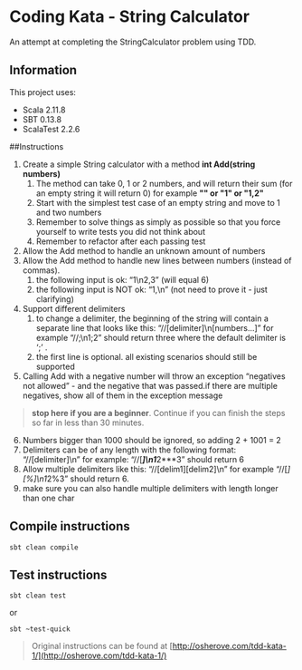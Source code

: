 # Coding Kata - String Calculator

An attempt at completing the StringCalculator problem using TDD.

## Information
This project uses:
- Scala 2.11.8
- SBT 0.13.8
- ScalaTest 2.2.6

##Instructions
1. Create a simple String calculator with a method **int Add(string numbers)**
    1. The method can take 0, 1 or 2 numbers, and will return their sum (for an empty string it will return 0) for example **"" or "1" or "1,2"**
    2. Start with the simplest test case of an empty string and move to 1 and two numbers
    3. Remember to solve things as simply as possible so that you force yourself to write tests you did not think about
    4. Remember to refactor after each passing test
2. Allow the Add method to handle an unknown amount of numbers
3. Allow the Add method to handle new lines between numbers (instead of commas).
    1. the following input is ok:  “1\n2,3”  (will equal 6)
    2. the following input is NOT ok:  “1,\n” (not need to prove it - just clarifying)
4. Support different delimiters
    1. to change a delimiter, the beginning of the string will contain a separate line that looks like this:   “//[delimiter]\n[numbers…]” for example “//;\n1;2” should return three where the default delimiter is ‘;’ .
    2. the first line is optional. all existing scenarios should still be supported
5. Calling Add with a negative number will throw an exception “negatives not allowed” - and the negative that was passed.if there are multiple negatives, show all of them in the exception message
>**stop here if you are a beginner**. Continue if you can finish the steps so far in less than 30 minutes.
6. Numbers bigger than 1000 should be ignored, so adding 2 + 1001  = 2
7. Delimiters can be of any length with the following format:  “//[delimiter]\n” for example: “//[***]\n1***2***3” should return 6
8. Allow multiple delimiters like this:  “//[delim1][delim2]\n” for example “//[*][%]\n1*2%3” should return 6.
9. make sure you can also handle multiple delimiters with length longer than one char

## Compile instructions
```
sbt clean compile
```

## Test instructions
```
sbt clean test
```
or
```
sbt ~test-quick
```

>Original instructions can be found at [http://osherove.com/tdd-kata-1/](http://osherove.com/tdd-kata-1/)
